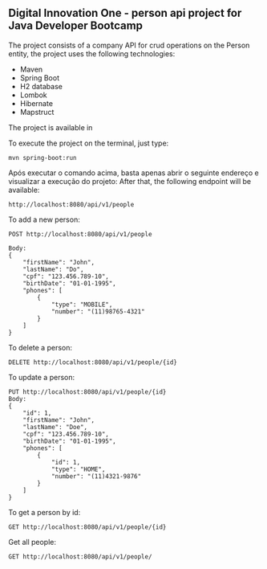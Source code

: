 <h2>Digital Innovation One - person api project for Java Developer Bootcamp</h2>

The project consists of a company API for crud operations on the Person entity, the project uses the following technologies:

* Maven
* Spring Boot
* H2 database
* Lombok
* Hibernate
* Mapstruct

The project is available in 


To execute the project on the terminal, just type:

```shell script
mvn spring-boot:run 
```

Após executar o comando acima, basta apenas abrir o seguinte endereço e visualizar a execução do projeto:
After that, the following endpoint will be available:

```
http://localhost:8080/api/v1/people
```

To add a new person:
```
POST http://localhost:8080/api/v1/people

Body:
{
    "firstName": "John",
    "lastName": "Do",
    "cpf": "123.456.789-10",
    "birthDate": "01-01-1995",
    "phones": [
        {
            "type": "MOBILE",
            "number": "(11)98765-4321"
        }
    ]
}
```

To delete a person:
```
DELETE http://localhost:8080/api/v1/people/{id}
```

To update a person:
```
PUT http://localhost:8080/api/v1/people/{id}
Body:
{
    "id": 1,
    "firstName": "John",
    "lastName": "Doe",
    "cpf": "123.456.789-10",
    "birthDate": "01-01-1995",
    "phones": [
        {
            "id": 1,
            "type": "HOME",
            "number": "(11)4321-9876"
        }
    ]
}
```

To get a person by id:
```
GET http://localhost:8080/api/v1/people/{id}
```

Get all people:
```
GET http://localhost:8080/api/v1/people/
```